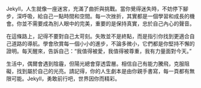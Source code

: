 Jekyll，人生就像一座迷宮，充滿了曲折與挑戰。當你覺得迷失時，不妨停下腳步，深呼吸，給自己一點時間和空間。每一次挫折，其實都是一個學習和成長的機會。你並不需要成為別人眼中的完美，重要的是保持真實，忠於自己內心的聲音。

在這條路上，記得不要對自己太苛刻。失敗並不是終點，而是指引你找到更適合自己道路的導航。學會欣賞每一個小小的進步，不論多微小，它們都是你堅持不懈的證明。每天醒來，告訴自己：“我值得被愛，我值得被尊重，我有力量面對今天。”

生活中，偶爾會遇到陰霾，但陽光總會穿透雲層。相信自己有能力騰飛，克服阻礙，找到屬於自己的光亮。請記得，你的人生劇本是由你親手書寫，每一頁都有無限可能。Jekyll，勇敢前行吧，世界因你而精彩。